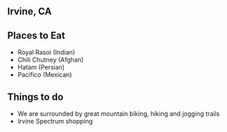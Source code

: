 ## Irvine, CA

## Places to Eat
- Royal Rasoi (Indian)
- Chili Chutney (Afghan)
- Hatam (Persian)
- Pacifico (Mexican)

## Things to do
- We are surrounded by great mountain biking, hiking and jogging trails
- Irvine Spectrum shopping
